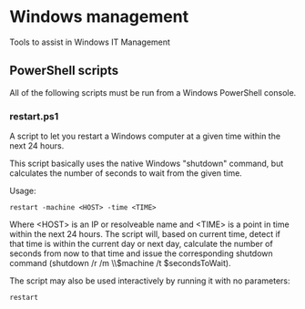 # Windows management
Tools to assist in Windows IT Management

## PowerShell scripts
All of the following scripts must be run from a Windows PowerShell console.

### restart.ps1
A script to let you restart a Windows computer at a given time within the next
24 hours.

This script basically uses the native Windows "shutdown" command, but calculates
the number of seconds to wait from the given time.

Usage:
```
restart -machine <HOST> -time <TIME>
```
Where &lt;HOST&gt; is an IP or resolveable name and &lt;TIME&gt; is a point in
time within the next 24 hours. The script will, based on current time, detect if
that time is within the current day or next day, calculate the number of seconds
from now to that time and issue the corresponding shutdown command
(shutdown /r /m \\\\$machine /t $secondsToWait).

The script may also be used interactively by running it with no parameters:
```
restart
```
